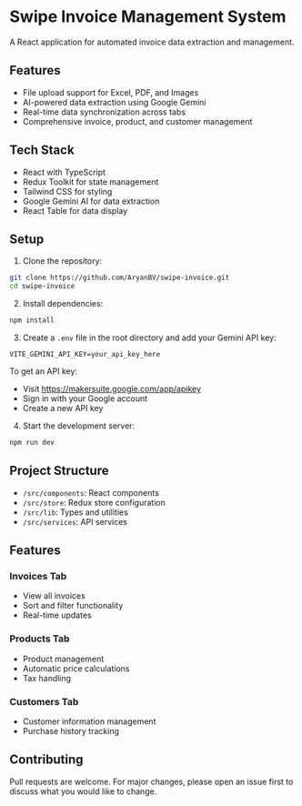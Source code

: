 # Swipe Invoice Management System

A React application for automated invoice data extraction and management.

## Features

- File upload support for Excel, PDF, and Images
- AI-powered data extraction using Google Gemini
- Real-time data synchronization across tabs
- Comprehensive invoice, product, and customer management

## Tech Stack

- React with TypeScript
- Redux Toolkit for state management
- Tailwind CSS for styling
- Google Gemini AI for data extraction
- React Table for data display

## Setup

1. Clone the repository:
```bash
git clone https://github.com/AryanBV/swipe-invoice.git
cd swipe-invoice
```

2. Install dependencies:
```bash
npm install
```

3. Create a `.env` file in the root directory and add your Gemini API key:
```
VITE_GEMINI_API_KEY=your_api_key_here
```

To get an API key:
- Visit https://makersuite.google.com/app/apikey
- Sign in with your Google account
- Create a new API key

4. Start the development server:
```bash
npm run dev
```

## Project Structure

- `/src/components`: React components
- `/src/store`: Redux store configuration
- `/src/lib`: Types and utilities
- `/src/services`: API services

## Features

### Invoices Tab
- View all invoices
- Sort and filter functionality
- Real-time updates

### Products Tab
- Product management
- Automatic price calculations
- Tax handling

### Customers Tab
- Customer information management
- Purchase history tracking

## Contributing

Pull requests are welcome. For major changes, please open an issue first to discuss what you would like to change.